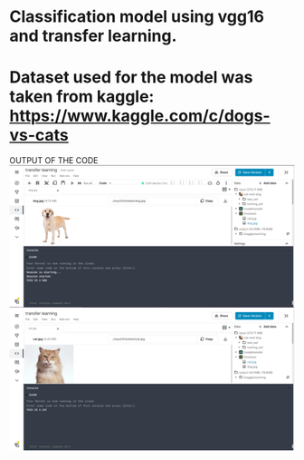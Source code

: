 # Classification model using vgg16 and transfer learning.
# Dataset used for the model was taken from kaggle: https://www.kaggle.com/c/dogs-vs-cats
OUTPUT OF THE CODE
![](OUTPUT1.png)
![](output2.png)
